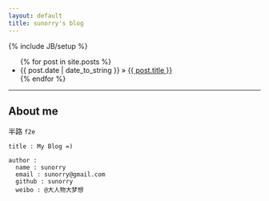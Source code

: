 ```yaml
---
layout: default
title: sunorry's blog
---
```

{% include JB/setup %}


<ul class="posts">
  {% for post in site.posts %}
    <li><span>{{ post.date | date_to_string }}</span> &raquo; <a href="{{ BASE_PATH }}{{ post.url }}">{{ post.title }}</a></li>
  {% endfor %}
</ul>

-----------------------------------


## About me

半路 `f2e`

    title : My Blog =)

    author :
      name : sunorry
      email : sunorry@gmail.com
      github : sunorry
      weibo : @大人物大梦想
